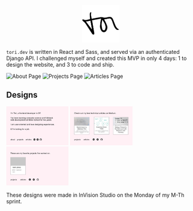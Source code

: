 <p align="center">
  <img src="./public/img/sig-dark.png" alt="Tori's Personal Portfolio" height="100px" />
</p>

`tori.dev` is written in React and Sass, and served via an authenticated Django API.
I challenged myself and created this MVP in only 4 days: 1 to design the website, and 3 to code and ship.

<p float="left">
  <img src="https://i.gyazo.com/2ff20a35b6c96890662bf59c55170ca4.png" alt="About Page" width="33%" />
  <img src="https://i.gyazo.com/fc913c23b421c9a74bbc065081b9ba04.png" alt="Projects Page" width="33%" />
  <img src="https://i.gyazo.com/caaf70cae8a624960de5658dcc242fcb.png" alt="Articles Page" width="33%" />
</p>


## Designs
<p float="left">
  <img src="./public/img/home.jpg" alt="About Page design" width="33%" />
  <img src="./public/img/proj.jpg" alt="Projects Page design" width="33%" />
  <img src="./public/img/art.jpg" alt="Articles Page design" width="33%" />
</p>
These designs were made in InVision Studio on the Monday of my M-Th sprint.


